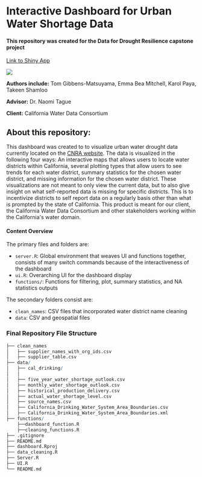 # Interactive Dashboard for Urban Water Shortage Data
#### This repository was created for the Data for Drought Resilience capstone project 

[Link to Shiny App](https://shinyapps.bren.ucsb.edu/CalDrought/)

![](https://github.com/user-attachments/assets/36d0cc38-f028-4aca-b189-975405e8d2a3)


**Authors include:** Tom Gibbens-Matsuyama, Emma Bea Mitchell, Karol Paya, Takeen Shamloo

**Advisor:** Dr. Naomi Tague

**Client:** California Water Data Consortium

## About this repository:

This dashboard was created to to visualize urban water drought data currently located on the [CNRA website](https://data.cnra.ca.gov/dataset/urban-water-data-drought). The data is visualized in the following four ways: An interactive maps that allows users to locate water districts within California, several plotting types that allow users to see trends for each water district, summary statistics for the chosen water district, and missing information for the chosen water district. These visualizations are not meant to only view the current data, but to also give insight on what self-reported data is missing for specific districts. This is to incentivize districts to self report data on a regularly basis other than what is prompted by the state of California. This product is meant for our client, the California Water Data Consortium and other stakeholders working within the California's water domain. 

#### Content Overview

The primary files and folders are:

- `server.R`: Global environment that weaves UI and functions together, consists of many switch commands because of the interactiveness of the dashboard
- `ui.R`: Overarching UI for the dashboard display
- `functions/`: Functions for filtering, plot, summary statistics, and NA statistics outputs

The secondary folders consist are:

- `clean_names`: CSV files that incorporated water district name cleaning
- `data`: CSV and geospatial files

### Final Repository File Structure
```r
├── clean_names
│   ├── supplier_names_with_org_ids.csv
│   ├── supplier_table.csv
├── data/
│   ├── cal_drinking/
│   │
│   ├── five_year_water_shortage_outlook.csv
│   ├── monthly_water_shortage_outlook.csv
│   ├── historical_production_delivery.csv
│   ├── actual_water_shortage_level.csv
│   ├── source_names.csv
│   ├── California_Drinking_Water_System_Area_Boundaries.csv
│   ├── California_Drinking_Water_System_Area_Boundaries.xml
├── functions/
    ├──dashboard_function.R
    ├──cleaning_functions.R
├── .gitignore
├── README.md
├── dashboard.Rproj
├── data_cleaning.R
├── Server.R
├── UI.R
└── README.md
```
